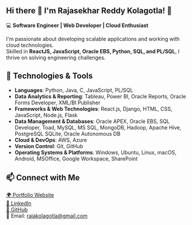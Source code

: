 ## Hi there 👋 I'm Rajasekhar Reddy Kolagotla! 👋  

💻 **Software Engineer | Web Developer | Cloud Enthusiast**  

I'm passionate about developing scalable applications and working with cloud technologies.  
Skilled in **ReactJS, JavaScript, Oracle EBS, Python, SQL, and PL/SQL**, I thrive on solving engineering challenges.  

## 🔧 Technologies & Tools
- **Languages**: Python, Java, C, JavaScript, PL/SQL
- **Data Analytics & Reporting**: Tableau, Power BI, Oracle Reports, Oracle Forms Developer, XML/BI Publisher
- **Frameworks & Web Technologies**: React.js, Django, HTML, CSS, JavaScript, Node.js, Flask
- **Data Management & Databases**: Oracle APEX, Oracle EBS, SQL Developer, Toad, MySQL, MS SQL, MongoDB, Hadoop, Apache Hive, PostgreSQL SQLite, Oracle Autonomous DB
- **Cloud & DevOps**: AWS, Azure
- **Version Control**: Git, GitHub
- **Operating Systems & Platforms**: Windows, Ubuntu, Linux, macOS, Android, MSOffice, Google Workspace, SharePoint

## 📫 Connect with Me  
[🌍 Portfolio Website](https://www.rajasekharreddyk.com)  
[💼 LinkedIn](https://www.linkedin.com/in/rajasekharreddyk)  
[🐙 GitHub](https://github.com/Rajasekhar1131997)  
📧 Email: rajakolagotla@gmail.com
